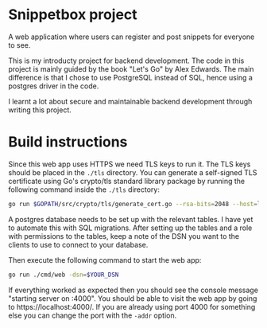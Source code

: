 # Snippetbox project

A web application where users can register and post snippets for everyone to see.

This is my introducty project for backend development. The code in this project is mainly guided by the book "Let's Go" by Alex Edwards. The main difference is that I chose to use PostgreSQL instead of SQL, hence using a postgres driver in the code.

I learnt a lot about secure and maintainable backend development through writing this project. 

# Build instructions

Since this web app uses HTTPS we need TLS keys to run it. The TLS keys should be placed in the `./tls` directory. You can generate a self-signed TLS certificate using Go's crypto/tls standard library package by running the following command inside the `./tls` directory:
```bash
go run $GOPATH/src/crypto/tls/generate_cert.go --rsa-bits=2048 --host=localhost
```
A postgres database needs to be set up with the relevant tables. I have yet to automate this with SQL migrations. After setting up the tables and a role with permissions to the tables, keep a note of the DSN you want to the clients to use to connect to your database.

Then execute the following command to start the web app:
```bash
go run ./cmd/web -dsn=$YOUR_DSN
```
If everything worked as expected then you should see the console message "starting server on :4000". You should be able to visit the web app by going to https://localhost:4000/. If you are already using port 4000 for something else you can change the port with the `-addr` option.
